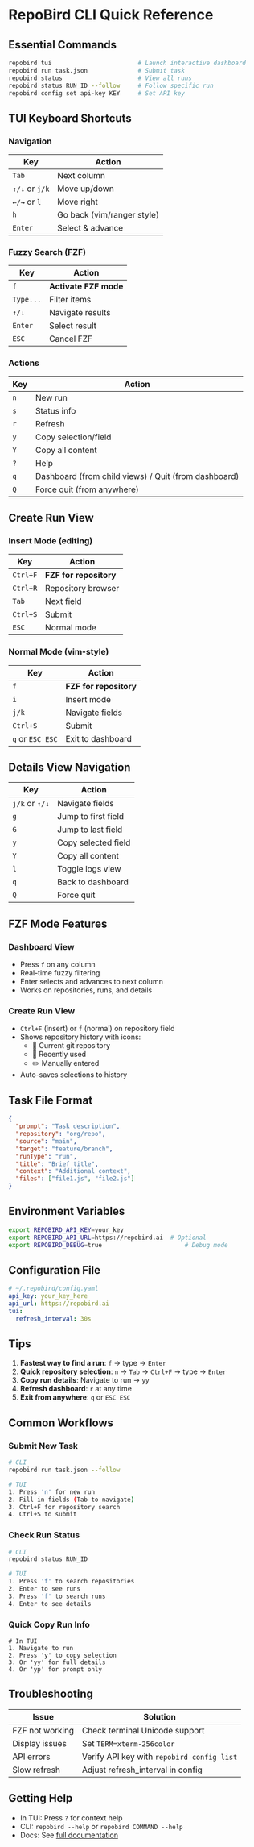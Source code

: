 # RepoBird CLI Quick Reference

## Essential Commands

```bash
repobird tui                        # Launch interactive dashboard
repobird run task.json              # Submit task
repobird status                     # View all runs
repobird status RUN_ID --follow     # Follow specific run
repobird config set api-key KEY     # Set API key
```

## TUI Keyboard Shortcuts

### Navigation
| Key | Action |
|-----|--------|
| `Tab` | Next column |
| `↑/↓` or `j/k` | Move up/down |
| `←/→` or `l` | Move right |
| `h` | Go back (vim/ranger style) |
| `Enter` | Select & advance |

### Fuzzy Search (FZF)
| Key | Action |
|-----|--------|
| `f` | **Activate FZF mode** |
| `Type...` | Filter items |
| `↑/↓` | Navigate results |
| `Enter` | Select result |
| `ESC` | Cancel FZF |

### Actions
| Key | Action |
|-----|--------|
| `n` | New run |
| `s` | Status info |
| `r` | Refresh |
| `y` | Copy selection/field |
| `Y` | Copy all content |
| `?` | Help |
| `q` | Dashboard (from child views) / Quit (from dashboard) |
| `Q` | Force quit (from anywhere) |

## Create Run View

### Insert Mode (editing)
| Key | Action |
|-----|--------|
| `Ctrl+F` | **FZF for repository** |
| `Ctrl+R` | Repository browser |
| `Tab` | Next field |
| `Ctrl+S` | Submit |
| `ESC` | Normal mode |

### Normal Mode (vim-style)
| Key | Action |
|-----|--------|
| `f` | **FZF for repository** |
| `i` | Insert mode |
| `j/k` | Navigate fields |
| `Ctrl+S` | Submit |
| `q` or `ESC ESC` | Exit to dashboard |

## Details View Navigation

| Key | Action |
|-----|--------|
| `j/k` or `↑/↓` | Navigate fields |
| `g` | Jump to first field |
| `G` | Jump to last field |
| `y` | Copy selected field |
| `Y` | Copy all content |
| `l` | Toggle logs view |
| `q` | Back to dashboard |
| `Q` | Force quit |

## FZF Mode Features

### Dashboard View
- Press `f` on any column
- Real-time fuzzy filtering
- Enter selects and advances to next column
- Works on repositories, runs, and details

### Create Run View
- `Ctrl+F` (insert) or `f` (normal) on repository field
- Shows repository history with icons:
  - 📁 Current git repository
  - 🔄 Recently used
  - ✏️ Manually entered
- Auto-saves selections to history

## Task File Format

```json
{
  "prompt": "Task description",
  "repository": "org/repo",
  "source": "main",
  "target": "feature/branch",
  "runType": "run",
  "title": "Brief title",
  "context": "Additional context",
  "files": ["file1.js", "file2.js"]
}
```

## Environment Variables

```bash
export REPOBIRD_API_KEY=your_key
export REPOBIRD_API_URL=https://repobird.ai  # Optional
export REPOBIRD_DEBUG=true                       # Debug mode
```

## Configuration File

```yaml
# ~/.repobird/config.yaml
api_key: your_key_here
api_url: https://repobird.ai
tui:
  refresh_interval: 30s
```

## Tips

1. **Fastest way to find a run**: `f` → type → `Enter`
2. **Quick repository selection**: `n` → `Tab` → `Ctrl+F` → type → `Enter`
3. **Copy run details**: Navigate to run → `yy`
4. **Refresh dashboard**: `r` at any time
5. **Exit from anywhere**: `q` or `ESC ESC`

## Common Workflows

### Submit New Task
```bash
# CLI
repobird run task.json --follow

# TUI
1. Press 'n' for new run
2. Fill in fields (Tab to navigate)
3. Ctrl+F for repository search
4. Ctrl+S to submit
```

### Check Run Status
```bash
# CLI
repobird status RUN_ID

# TUI
1. Press 'f' to search repositories
2. Enter to see runs
3. Press 'f' to search runs
4. Enter to see details
```

### Quick Copy Run Info
```
# In TUI
1. Navigate to run
2. Press 'y' to copy selection
3. Or 'yy' for full details
4. Or 'yp' for prompt only
```

## Troubleshooting

| Issue | Solution |
|-------|----------|
| FZF not working | Check terminal Unicode support |
| Display issues | Set `TERM=xterm-256color` |
| API errors | Verify API key with `repobird config list` |
| Slow refresh | Adjust refresh_interval in config |

## Getting Help

- In TUI: Press `?` for context help
- CLI: `repobird --help` or `repobird COMMAND --help`
- Docs: See [full documentation](./README.md)